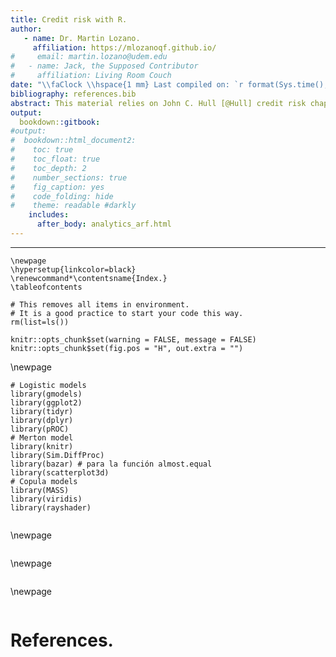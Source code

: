 ```yaml
---
title: Credit risk with R.
author:
   - name: Dr. Martin Lozano.
     affiliation: https://mlozanoqf.github.io/
#     email: martin.lozano@udem.edu
#   - name: Jack, the Supposed Contributor
#     affiliation: Living Room Couch
date: "\\faClock \\hspace{1 mm} Last compiled on: `r format(Sys.time(), '%d/%m/%Y, %H:%M:%S.')`"
bibliography: references.bib
abstract: This material relies on John C. Hull [@Hull] credit risk chapters and Lore Dirick credit risk DataCamp course. Some mathematical background is skipped to emphasize the data analysis, model logic, discussion, graphical approach and R coding. As in the philosophy of Donald Knuth [@knuth1984literate], the objective of this document is to explain to human beings what we want a computer to do as literate programming. This is a work in progress and it is under revision.
output:
  bookdown::gitbook:
#output:
#  bookdown::html_document2: 
#    toc: true
#    toc_float: true
#    toc_depth: 2
#    number_sections: true
#    fig_caption: yes
#    code_folding: hide
#    theme: readable #darkly
    includes:
      after_body: analytics_arf.html
---
```

-----------------------

```{=tex}
\newpage 
\hypersetup{linkcolor=black}
\renewcommand*\contentsname{Index.}
\tableofcontents
```

```{r echo=FALSE}
# This removes all items in environment. 
# It is a good practice to start your code this way.
rm(list=ls())
```

```{r global_options, include = FALSE}
knitr::opts_chunk$set(warning = FALSE, message = FALSE)
knitr::opts_chunk$set(fig.pos = "H", out.extra = "")
```

\newpage

```{r load libraries}
# Logistic models
library(gmodels)
library(ggplot2)
library(tidyr)
library(dplyr)
library(pROC)
# Merton model
library(knitr)
library(Sim.DiffProc)
library(bazar) # para la función almost.equal
library(scatterplot3d)
# Copula models
library(MASS)
library(viridis)
library(rayshader)
```

```{r Logistic, child = 'Logistic.Rmd'}
```

\newpage

```{r Merton, child = 'Merton.Rmd'}
```

\newpage

```{r Gaussian, child = 'Gaussian.Rmd'}
```

\newpage

```{r CVaR, child = 'CVaR.Rmd'}
```

# References.


